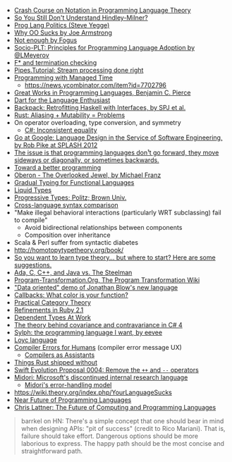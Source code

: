 * [Crash Course on Notation in Programming Language Theory](http://siek.blogspot.com/2012/07/crash-course-on-notation-in-programming.html)
* [So You Still Don't Understand Hindley-Milner?](http://www.reddit.com/r/programming/comments/1fx1b7/so_you_still_dont_understand_hindleymilner/)
* [Prog Lang Politics (Steve Yegge)](https://plus.google.com/u/0/110981030061712822816/posts/KaSKeg4vQtz)
* [Why OO Sucks by Joe Armstrong](http://harmful.cat-v.org/software/OO_programming/why_oo_sucks)
* [Not enough by Fogus](http://blog.fogus.me/2012/06/20/not-enough/)
* [Socio-PLT: Principles for Programming Language Adoption by @LMeyerov](http://www.eecs.berkeley.edu/~lmeyerov/projects/socioplt/paper0413.pdf)
* [F* and termination checking](http://www.reddit.com/r/programming/comments/23xzp3/f_a_dependentlytyped_variant_of_f_for_program/)
* [Pipes.Tutorial: Stream processing done right](http://hackage.haskell.org/package/pipes-4.0.0/docs/Pipes-Tutorial.html)
* [Programming with Managed Time](http://research.microsoft.com/pubs/211297/managedtime.pdf)
  * https://news.ycombinator.com/item?id=7702796
* [Great Works in Programming Languages, Benjamin C. Pierce](http://www.cis.upenn.edu/~bcpierce/courses/670Fall04/GreatWorksInPL.shtml)
* [Dart for the Language Enthusiast](http://www.infoq.com/presentations/dart-introduction)
* [Backpack: Retrofitting Haskell with Interfaces, by SPJ et al.](http://plv.mpi-sws.org/backpack/)
* [Rust: Aliasing + Mutability = Problems](https://air.mozilla.org/guaranteeing-memory-safety-in-rust/)
* On operator overloading, type conversion, and symmetry
  * [C#: Inconsistent equality](http://www.reddit.com/r/programming/comments/1vae5d/c_inconsistent_equality/)
* [Go at Google: Language Design in the Service of Software Engineering, by Rob Pike at SPLASH 2012](http://talks.golang.org/2012/splash.article)
* [The issue is that programming languages don¹t go forward, they move sideways or diagonally, or sometimes backwards.](http://chrisdone.com/posts/one-step-forward-two-steps-back)
* [Toward a better programming](http://www.chris-granger.com/2014/03/27/toward-a-better-programming/)
* [Oberon - The Overlooked Jewel, by Michael Franz](http://citeseerx.ist.psu.edu/viewdoc/summary?doi=10.1.1.103.7874&rank=1)
* [Gradual Typing for Functional Languages](http://citeseerx.ist.psu.edu/viewdoc/summary?doi=10.1.1.61.8890)
* [Liquid Types](http://goto.ucsd.edu/~rjhala/papers/liquid_types.pdf)
* [Progressive Types; Politz; Brown Univ.](http://cs.brown.edu/research/plt/dl/progressive-types/progressive-types.pdf)
* [Cross-language syntax comparison](http://rigaux.org/language-study/syntax-across-languages/)
* "Make illegal behavioral interactions (particularly WRT subclassing) fail to compile"
  * Avoid bidirectional relationships between components
  * Composition over inheritance
* Scala & Perl suffer from syntactic diabetes
* http://homotopytypetheory.org/book/
* [So you want to learn type theory... but where to start? Here are some suggestions.](http://purelytheoretical.com/sywtltt.html)
* [Ada, C, C++, and Java vs. The Steelman](http://www.dwheeler.com/steelman/steeltab.htm)
* [Program-Transformation.Org, The Program Transformation Wiki](http://www.program-transformation.org/)
* ["Data oriented" demo of Jonathan Blow's new language](http://www.reddit.com/r/programming/comments/2t7wuu/data_oriented_demo_of_jonathan_blows_new_language/)
* [Callbacks: What color is your function?](http://www.reddit.com/r/programming/comments/2ugvzr/what_color_is_your_function/)
* [Practical Category Theory](http://www.infoq.com/presentations/functional-category-theory)
* [Refinements in Ruby 2.1](http://rkh.im/ruby-2.1)
* [Dependent Types At Work](http://www.cse.chalmers.se/~peterd/papers/DependentTypesAtWork.pdf)
* [The theory behind covariance and contravariance in C# 4](http://www.reddit.com/r/programming/comments/v9uk6/the_theory_behind_covariance_and_contravariance/)
* [Sylph: the programming language I want, by eevee](eev.ee/blog/2015/02/28/sylph-the-programming-language-i-want/)
* [Loyc language](http://loyc.net)
* [Compiler Errors for Humans](http://elm-lang.org/blog/compiler-errors-for-humans) (compiler error message UX)
  * [Compilers as Assistants](http://elm-lang.org/blog/compilers-as-assistants)
* [Things Rust shipped without](http://graydon2.dreamwidth.org/218040.html)
* [Swift Evolution Proposal 0004: Remove the `++` and `--` operators](https://github.com/apple/swift-evolution/blob/master/proposals/0004-remove-pre-post-inc-decrement.md)
* [Midori: Microsoft's discontinued internal research language](http://joeduffyblog.com/2015/11/03/blogging-about-midori/)
  * [Midori's error-handling model](http://joeduffyblog.com/2016/02/07/the-error-model/)
* https://wiki.theory.org/index.php/YourLanguageSucks
* [Near Future of Programming Languages](https://news.ycombinator.com/item?id=15582429)
* [Chris Lattner: The Future of Computing and Programming Languages](https://lexfridman.com/chris-lattner-2/)

> barrkel on HN:
> There's a simple concept that one should bear in mind when designing APIs: "pit of success" (credit to Rico Mariani).
> That is, failure should take effort. Dangerous options should be more laborious to express. The happy path should be the most concise and straightforward path.
